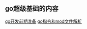 ## go超级基础的内容
[go开发前期准备](https://blog.csdn.net/zzsan/article/details/120356705)
[go指令和mod文件解析](https://blog.csdn.net/zzsan/article/details/120375203)
